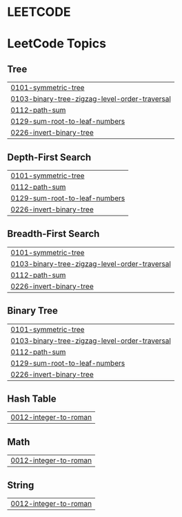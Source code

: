 # LEETCODE
<!---LeetCode Topics Start-->
# LeetCode Topics
## Tree
|  |
| ------- |
| [0101-symmetric-tree](https://github.com/Tushar-Barik-78/LEETCODE/tree/master/0101-symmetric-tree) |
| [0103-binary-tree-zigzag-level-order-traversal](https://github.com/Tushar-Barik-78/LEETCODE/tree/master/0103-binary-tree-zigzag-level-order-traversal) |
| [0112-path-sum](https://github.com/Tushar-Barik-78/LEETCODE/tree/master/0112-path-sum) |
| [0129-sum-root-to-leaf-numbers](https://github.com/Tushar-Barik-78/LEETCODE/tree/master/0129-sum-root-to-leaf-numbers) |
| [0226-invert-binary-tree](https://github.com/Tushar-Barik-78/LEETCODE/tree/master/0226-invert-binary-tree) |
## Depth-First Search
|  |
| ------- |
| [0101-symmetric-tree](https://github.com/Tushar-Barik-78/LEETCODE/tree/master/0101-symmetric-tree) |
| [0112-path-sum](https://github.com/Tushar-Barik-78/LEETCODE/tree/master/0112-path-sum) |
| [0129-sum-root-to-leaf-numbers](https://github.com/Tushar-Barik-78/LEETCODE/tree/master/0129-sum-root-to-leaf-numbers) |
| [0226-invert-binary-tree](https://github.com/Tushar-Barik-78/LEETCODE/tree/master/0226-invert-binary-tree) |
## Breadth-First Search
|  |
| ------- |
| [0101-symmetric-tree](https://github.com/Tushar-Barik-78/LEETCODE/tree/master/0101-symmetric-tree) |
| [0103-binary-tree-zigzag-level-order-traversal](https://github.com/Tushar-Barik-78/LEETCODE/tree/master/0103-binary-tree-zigzag-level-order-traversal) |
| [0112-path-sum](https://github.com/Tushar-Barik-78/LEETCODE/tree/master/0112-path-sum) |
| [0226-invert-binary-tree](https://github.com/Tushar-Barik-78/LEETCODE/tree/master/0226-invert-binary-tree) |
## Binary Tree
|  |
| ------- |
| [0101-symmetric-tree](https://github.com/Tushar-Barik-78/LEETCODE/tree/master/0101-symmetric-tree) |
| [0103-binary-tree-zigzag-level-order-traversal](https://github.com/Tushar-Barik-78/LEETCODE/tree/master/0103-binary-tree-zigzag-level-order-traversal) |
| [0112-path-sum](https://github.com/Tushar-Barik-78/LEETCODE/tree/master/0112-path-sum) |
| [0129-sum-root-to-leaf-numbers](https://github.com/Tushar-Barik-78/LEETCODE/tree/master/0129-sum-root-to-leaf-numbers) |
| [0226-invert-binary-tree](https://github.com/Tushar-Barik-78/LEETCODE/tree/master/0226-invert-binary-tree) |
## Hash Table
|  |
| ------- |
| [0012-integer-to-roman](https://github.com/Tushar-Barik-78/LEETCODE/tree/master/0012-integer-to-roman) |
## Math
|  |
| ------- |
| [0012-integer-to-roman](https://github.com/Tushar-Barik-78/LEETCODE/tree/master/0012-integer-to-roman) |
## String
|  |
| ------- |
| [0012-integer-to-roman](https://github.com/Tushar-Barik-78/LEETCODE/tree/master/0012-integer-to-roman) |
<!---LeetCode Topics End-->
